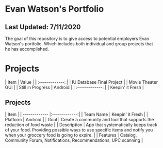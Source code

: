 # Evan Watson's Portfolio
## Last Updated: 7/11/2020
The goal of this repository is to give access to potential employers Evan Watson's portfolio. Which includes both individual and group projects that he has accomplished.

# Projects
| Item        | Value           |
| :-------------: |
| IU Database Final Project |
| Movie Theater GUI |
| Still in Progress | Android |
| :-------------: |
| Keepin' it Fresh |

## Projects

| Item |
| ------------- |:-------------:|
| Team Name | Keepin' it Fresh |
| Platform | Android |
| Goal | Create a community and tool that supports the reduction of food waste |
| Description | App that systematically keeps track of your food. Providing possible ways to use specific items and notify you when your groccery food is going to expire. |
| Features | Catalog, Community Forum, Notifications, Recommendations, UPC scanning |
